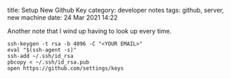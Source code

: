 title: Setup New Github Key
category: developer notes
tags: github, server, new machine
date: 24 Mar 2021 14:22

Another note that I wind up having to look up every time.

```
ssh-keygen -t rsa -b 4096 -C "<YOUR EMAIL>"
eval "$(ssh-agent -s)"
ssh-add ~/.ssh/id_rsa
pbcopy < ~/.ssh/id_rsa.pub
open https://github.com/settings/keys
```
